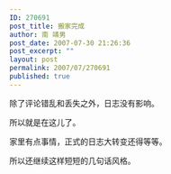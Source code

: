 ```yaml
---
ID: 270691
post_title: 搬家完成
author: 南 靖男
post_date: 2007-07-30 21:26:36
post_excerpt: ""
layout: post
permalink: 2007/07/270691
published: true
---
```

除了评论错乱和丢失之外，日志没有影响。

所以就是在这儿了。

家里有点事情，正式的日志大转变还得等等。

所以还继续这样短短的几句话风格。